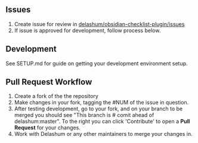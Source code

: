 ## Issues

1. Create issue for review in [delashum/obsidian-checklist-plugin/issues](https://github.com/delashum/obsidian-checklist-plugin/issues)
2. If issue is approved for development, follow process below.

## Development

See SETUP.md for guide on getting your development environment setup.

## Pull Request Workflow

1. Create a fork of the the repository
2. Make changes in your fork, tagging the #NUM of the issue in question.
3. After testing development, go to your fork, and on your branch to be merged you should see "This branch is # comit ahead of delashum:master". To the right you can click 'Contribute' to open a **Pull Request** for your changes.
4. Work with Delashum or any other maintainers to merge your changes in.
